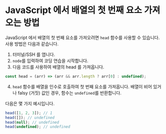 # JavaScript 에서 배열의 첫 번째 요소 가져오는 방법

JavaScript 에서 배열의 첫 번째 요소를 가져오려면 `head` 함수를 사용할 수 있습니다. 사용 방법은 다음과 같습니다.

1. 터미널/SSH 를 엽니다.
2. `node`를 입력하여 코딩 연습을 시작합니다.
3. 다음 코드를 사용하여 배열의 head 를 가져옵니다.

```js
const head = (arr) => (arr && arr.length ? arr[0] : undefined);
```

4. `head` 함수를 배열을 인수로 호출하여 첫 번째 요소를 가져옵니다. 배열이 비어 있거나 falsy (거짓) 값인 경우, 함수는 `undefined`를 반환합니다.

다음은 몇 가지 예시입니다.

```js
head([1, 2, 3]); // 1
head([]); // undefined
head(null); // undefined
head(undefined); // undefined
```
